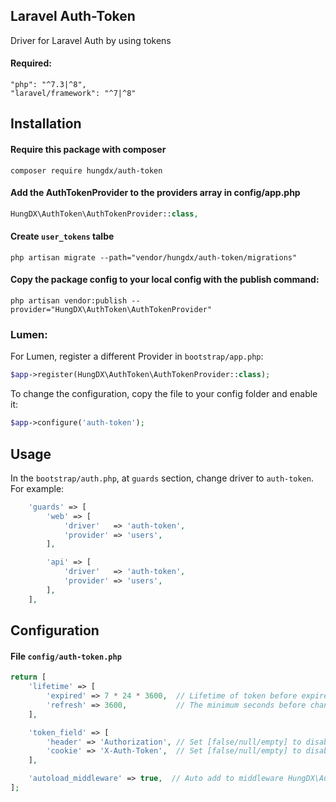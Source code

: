 ## Laravel Auth-Token
Driver for Laravel Auth by using tokens 

#### Required:
    "php": "^7.3|^8",
    "laravel/framework": "^7|^8"

## Installation

#### Require this package with composer

```shell
composer require hungdx/auth-token
```

#### Add the AuthTokenProvider to the providers array in config/app.php

```php
HungDX\AuthToken\AuthTokenProvider::class,
```

#### Create `user_tokens` talbe
```shell
php artisan migrate --path="vendor/hungdx/auth-token/migrations"
```

#### Copy the package config to your local config with the publish command:

```shell
php artisan vendor:publish --provider="HungDX\AuthToken\AuthTokenProvider"
```

### Lumen:

For Lumen, register a different Provider in `bootstrap/app.php`:

```php
$app->register(HungDX\AuthToken\AuthTokenProvider::class);
```

To change the configuration, copy the file to your config folder and enable it:

```php
$app->configure('auth-token');
```

## Usage

In the `bootstrap/auth.php`, at `guards` section,  change driver to `auth-token`. For example:

```php
    'guards' => [
        'web' => [
            'driver'   => 'auth-token',
            'provider' => 'users',
        ],

        'api' => [
            'driver'   => 'auth-token',
            'provider' => 'users',
        ],
    ],
```

## Configuration
#### File `config/auth-token.php`
```php
return [
    'lifetime' => [
        'expired' => 7 * 24 * 3600,  // Lifetime of token before expired. Default 7 days
        'refresh' => 3600,           // The minimum seconds before change the token. Default 1 hour
    ],

    'token_field' => [
        'header' => 'Authorization', // Set [false/null/empty] to disable send token to response header  
        'cookie' => 'X-Auth-Token',  // Set [false/null/empty] to disable send token to response cookie
    ],

    'autoload_middleware' => true,  // Auto add to middleware HungDX\AuthToken\AuthTokenMiddleware to every request
];
```
